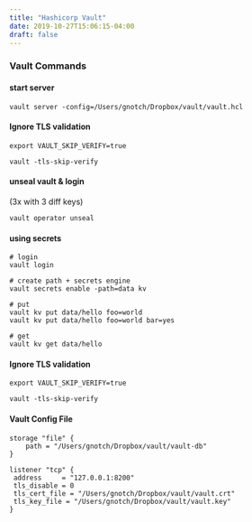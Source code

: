 ```yaml
---
title: "Hashicorp Vault"
date: 2019-10-27T15:06:15-04:00
draft: false
---
```


### Vault Commands

#### start server
```
vault server -config=/Users/gnotch/Dropbox/vault/vault.hcl
```

#### Ignore TLS validation
```
export VAULT_SKIP_VERIFY=true

vault -tls-skip-verify
```

#### unseal vault & login
(3x with 3 diff keys)
```
vault operator unseal
```

#### using secrets
```
# login
vault login

# create path + secrets engine
vault secrets enable -path=data kv

# put
vault kv put data/hello foo=world
vault kv put data/hello foo=world bar=yes

# get
vault kv get data/hello

```

#### Ignore TLS validation
```
export VAULT_SKIP_VERIFY=true

vault -tls-skip-verify
```

#### Vault Config File

```
storage "file" {
	path = "/Users/gnotch/Dropbox/vault/vault-db"
}

listener "tcp" {
 address     = "127.0.0.1:8200"
 tls_disable = 0
 tls_cert_file = "/Users/gnotch/Dropbox/vault/vault.crt"
 tls_key_file = "/Users/gnotch/Dropbox/vault/vault.key"
}

```


